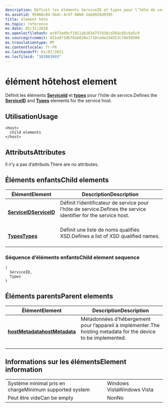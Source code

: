 ```yaml
---
description: Définit les éléments ServiceID et types pour l’hôte de service.
ms.assetid: 95066c04-5bdc-4c97-98b8-1da9928d9395
title: élément hôte
ms.topic: reference
ms.date: 05/31/2018
ms.openlocfilehash: ec073a89cf1911ab363d757d36cd264c85c8a5c0
ms.sourcegitcommit: 831e8f3db78ab820e1710cede244553c70e50500
ms.translationtype: MT
ms.contentlocale: fr-FR
ms.lasthandoff: 01/07/2021
ms.locfileid: "103863993"
---
```

# <a name="host-element"></a><span data-ttu-id="5d911-103">élément hôte</span><span class="sxs-lookup"><span data-stu-id="5d911-103">host element</span></span>

<span data-ttu-id="5d911-104">Définit les éléments [**ServiceId**](serviceid.md) et [**types**](types.md) pour l’hôte de service.</span><span class="sxs-lookup"><span data-stu-id="5d911-104">Defines the [**ServiceID**](serviceid.md) and [**Types**](types.md) elements for the service host.</span></span>

## <a name="usage"></a><span data-ttu-id="5d911-105">Utilisation</span><span class="sxs-lookup"><span data-stu-id="5d911-105">Usage</span></span>

``` syntax
<host>
  child elements
</host>
```

## <a name="attributes"></a><span data-ttu-id="5d911-106">Attributs</span><span class="sxs-lookup"><span data-stu-id="5d911-106">Attributes</span></span>

<span data-ttu-id="5d911-107">Il n’y a pas d’attributs.</span><span class="sxs-lookup"><span data-stu-id="5d911-107">There are no attributes.</span></span>

## <a name="child-elements"></a><span data-ttu-id="5d911-108">Éléments enfants</span><span class="sxs-lookup"><span data-stu-id="5d911-108">Child elements</span></span>



| <span data-ttu-id="5d911-109">Élément</span><span class="sxs-lookup"><span data-stu-id="5d911-109">Element</span></span>                                   | <span data-ttu-id="5d911-110">Description</span><span class="sxs-lookup"><span data-stu-id="5d911-110">Description</span></span>                                                                 |
|-------------------------------------------|-----------------------------------------------------------------------------|
| [<span data-ttu-id="5d911-111">**ServiceID**</span><span class="sxs-lookup"><span data-stu-id="5d911-111">**ServiceID**</span></span>](serviceid.md)<br/> | <span data-ttu-id="5d911-112">Définit l’identificateur de service pour l’hôte de service.</span><span class="sxs-lookup"><span data-stu-id="5d911-112">Defines the service identifier for the service host.</span></span><br/> <br/> |
| [<span data-ttu-id="5d911-113">**Types**</span><span class="sxs-lookup"><span data-stu-id="5d911-113">**Types**</span></span>](types.md)<br/>         | <span data-ttu-id="5d911-114">Définit une liste de noms qualifiés XSD.</span><span class="sxs-lookup"><span data-stu-id="5d911-114">Defines a list of XSD qualified names.</span></span><br/> <br/>               |



### <a name="child-element-sequence"></a><span data-ttu-id="5d911-115">Séquence d’éléments enfants</span><span class="sxs-lookup"><span data-stu-id="5d911-115">Child element sequence</span></span>

``` syntax
(
  ServiceID, 
  Types
)
```

## <a name="parent-elements"></a><span data-ttu-id="5d911-116">Éléments parents</span><span class="sxs-lookup"><span data-stu-id="5d911-116">Parent elements</span></span>



| <span data-ttu-id="5d911-117">Élément</span><span class="sxs-lookup"><span data-stu-id="5d911-117">Element</span></span>                                         | <span data-ttu-id="5d911-118">Description</span><span class="sxs-lookup"><span data-stu-id="5d911-118">Description</span></span>                                                                   |
|-------------------------------------------------|-------------------------------------------------------------------------------|
| [<span data-ttu-id="5d911-119">**hostMetadata**</span><span class="sxs-lookup"><span data-stu-id="5d911-119">**hostMetadata**</span></span>](hostmetadata.md)<br/> | <span data-ttu-id="5d911-120">Métadonnées d’hébergement pour l’appareil à implémenter.</span><span class="sxs-lookup"><span data-stu-id="5d911-120">The hosting metadata for the device to be implemented.</span></span><br/> <br/> |



## <a name="element-information"></a><span data-ttu-id="5d911-121">Informations sur les éléments</span><span class="sxs-lookup"><span data-stu-id="5d911-121">Element information</span></span>



|                                     |               |
|-------------------------------------|---------------|
| <span data-ttu-id="5d911-122">Système minimal pris en charge</span><span class="sxs-lookup"><span data-stu-id="5d911-122">Minimum supported system</span></span><br/> | <span data-ttu-id="5d911-123">Windows Vista</span><span class="sxs-lookup"><span data-stu-id="5d911-123">Windows Vista</span></span> |
| <span data-ttu-id="5d911-124">Peut être vide</span><span class="sxs-lookup"><span data-stu-id="5d911-124">Can be empty</span></span>                        | <span data-ttu-id="5d911-125">Non</span><span class="sxs-lookup"><span data-stu-id="5d911-125">No</span></span>            |



 

 




